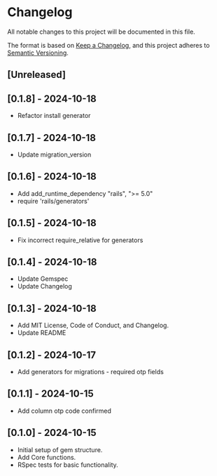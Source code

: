 # Changelog

All notable changes to this project will be documented in this file.

The format is based on [Keep a Changelog](https://keepachangelog.com/en/1.0.0/), and this project adheres to [Semantic Versioning](https://semver.org/spec/v2.0.0.html).

## [Unreleased]

## [0.1.8] - 2024-10-18
- Refactor install generator

## [0.1.7] - 2024-10-18
- Update migration_version

## [0.1.6] - 2024-10-18
- Add add_runtime_dependency "rails", ">= 5.0"
- require 'rails/generators'

## [0.1.5] - 2024-10-18
- Fix incorrect require_relative for generators

## [0.1.4] - 2024-10-18
- Update Gemspec
- Update Changelog

## [0.1.3] - 2024-10-18
- Add MIT License, Code of Conduct, and Changelog.
- Update README

## [0.1.2] - 2024-10-17
- Add generators for migrations - required otp fields

## [0.1.1] - 2024-10-15
- Add column otp code confirmed

## [0.1.0] - 2024-10-15
- Initial setup of gem structure.
- Add Core functions.
- RSpec tests for basic functionality.
  